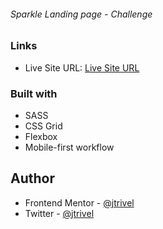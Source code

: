###### Sparkle Landing page - Challenge

### Links

- Live Site URL: [Live Site URL](https://molly-landingpage-challenge.netlify.app/)

### Built with
- SASS
- CSS Grid
- Flexbox
- Mobile-first workflow

## Author
- Frontend Mentor - [@jtrivel](https://www.frontendmentor.io/profile/jtrivel)
- Twitter - [@jtrivel](https://www.twitter.com/jtrivel)